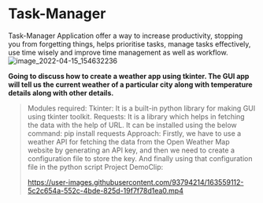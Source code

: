 # Task-Manager
Task-Manager Application offer a way to increase productivity, stopping you from forgetting things, helps prioritise tasks, manage tasks effectively, use time wisely and improve time management as well as workflow.
![image_2022-04-15_154632236](https://user-images.githubusercontent.com/93794214/163559409-7a0b7250-cb5b-41f6-bd0f-f5f8bb237882.png)

**Going to discuss how to create a weather app using tkinter. The GUI app will tell us the current weather of a particular city along with temperature details along with other details.**

> Modules required:
Tkinter: It is a built-in python library for making GUI using tkinter toolkit.
Requests: It is a library which helps in fetching the data with the help of URL. It can be installed using the below command:
pip install requests
Approach:
Firstly, we have to use a weather API for fetching the data from the Open Weather Map website by generating an API key, and then we need to create a configuration file to store the key. And finally using that configuration file in the python script
> Project DemoClip:
> 
> https://user-images.githubusercontent.com/93794214/163559112-5c2c654a-552c-4bde-825d-19f7f78d1ea0.mp4
